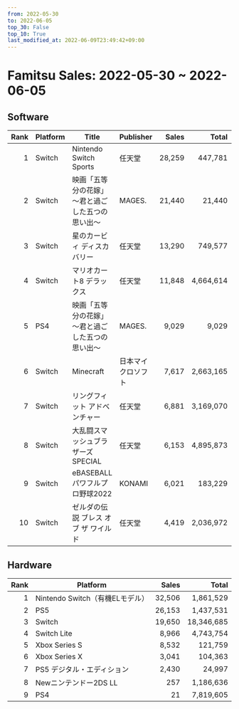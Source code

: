 ```yaml
---
from: 2022-05-30
to: 2022-06-05
top_30: False
top_10: True
last_modified_at: 2022-06-09T23:49:42+09:00
---
```

# Famitsu Sales: 2022-05-30 ~ 2022-06-05
## Software
| Rank | Platform | Title | Publisher | Sales | Total | Rate | New |
| -: | -- | -- | -- | -: | -: | -: | -- |
| 1 | Switch | Nintendo Switch Sports | 任天堂 | 28,259 | 447,781 |  |  |
| 2 | Switch | 映画「五等分の花嫁」 ～君と過ごした五つの思い出～ | MAGES. | 21,440 | 21,440 |  | **New** |
| 3 | Switch | 星のカービィ ディスカバリー | 任天堂 | 13,290 | 749,577 |  |  |
| 4 | Switch | マリオカート8 デラックス | 任天堂 | 11,848 | 4,664,614 |  |  |
| 5 | PS4 | 映画「五等分の花嫁」 ～君と過ごした五つの思い出～ | MAGES. | 9,029 | 9,029 |  | **New** |
| 6 | Switch | Minecraft | 日本マイクロソフト | 7,617 | 2,663,165 |  |  |
| 7 | Switch | リングフィット アドベンチャー | 任天堂 | 6,881 | 3,169,070 |  |  |
| 8 | Switch | 大乱闘スマッシュブラザーズ SPECIAL | 任天堂 | 6,153 | 4,895,873 |  |  |
| 9 | Switch | eBASEBALLパワフルプロ野球2022 | KONAMI | 6,021 | 183,229 |  |  |
| 10 | Switch | ゼルダの伝説 ブレス オブ ザ ワイルド | 任天堂 | 4,419 | 2,036,972 |  |  |

## Hardware
| Rank | Platform | Sales | Total |
| -: | -- | -: | -: |
| 1 | Nintendo Switch（有機ELモデル） | 32,506 | 1,861,529 |
| 2 | PS5 | 26,153 | 1,437,531 |
| 3 | Switch | 19,650 | 18,346,685 |
| 4 | Switch Lite | 8,966 | 4,743,754 |
| 5 | Xbox Series S | 8,532 | 121,759 |
| 6 | Xbox Series X | 3,041 | 104,363 |
| 7 | PS5 デジタル・エディション | 2,430 | 24,997 |
| 8 | Newニンテンドー2DS LL | 257 | 1,186,636 |
| 9 | PS4 | 21 | 7,819,605 |